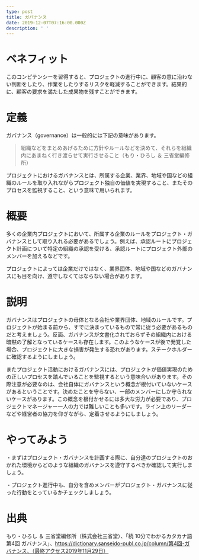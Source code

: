 ```yaml
---
type: post
title: ガバナンス
date: 2019-12-07T07:16:00.000Z
description: ' '
---
```

# ベネフィット

このコンピテンシーを習得すると、プロジェクトの進行中に、顧客の意に沿わない判断をしたり、作業をしたりするリスクを軽減することができます。結果的に、顧客の要求を満たした成果物を残すことができます。

# 定義

ガバナンス（governance）は一般的には下記の意味があります。

> 組織などをまとめあげるために方針やルールなどを決めて、それらを組織内にあまねく行き渡らせて実行させること（もり・ひろし ＆ 三省堂編修所）

プロジェクトにおけるガバナンスとは、所属する企業、業界、地域や国などの組織のルールを取り入れながらプロジェクト独自の価値を実現すること、またそのプロセスを監視すること、という意味で用いられます。

# 概要

多くの企業内プロジェクトにおいて、所属する企業のルールをプロジェクト・ガバナンスとして取り入れる必要があるでしょう。例えば、承認ルートにプロジェクト計画について特定の組織の承認を受ける、承認ルートにプロジェクト外部のメンバーを加えるなどです。

プロジェクトによっては企業だけではなく、業界団体、地域や国などのガバナンスにも目を向け、遵守しなくてはならない場合があります。

# 説明

ガバナンスはプロジェクトの母体となる会社や業界団体、地域のルールです。プロジェクトが始まる前から、すでに決まっているもので常に従う必要があるものだと考えましょう。反面、ガバナンスが文書化されておらずその組織内における暗黙の了解となっているケースも存在します。このようなケースが後で発覚した場合、プロジェクトに大きな損害が発生する恐れがあります。ステークホルダーに確認するようにしましょう。

またプロジェクト活動におけるガバナンスには、プロジェクトが価値実現のための正しいプロセスを踏んでいることを監視するという意味合いがあります。その際注意が必要なのは、会社自体にガバナンスという概念が根付いていないケースがあるということです。決めたことを守らない、一部のメンバーにしか守られないケースがあります。この概念を根付かせるには多大な労力が必要であり、プロジェクトマネージャー一人の力では難しいことも多いです。ライン上のリーダーなどや経営者の協力を仰ぎながら、定着させるようにしましょう。

# やってみよう

・まずはプロジェクト・ガバナンスを計画する際に、自分達のプロジェクトのおかれた環境からどのような組織のガバナンスを遵守するべきか確認して実行しましょう。

・プロジェクト進行中も、自分を含めメンバーがプロジェクト・ガバナンスに従った行動をとっているかチェックしましょう。

# 出典

もり・ひろし ＆ 三省堂編修所（株式会社三省堂）、「続 10分でわかるカタカナ語 第4回 ガバナンス」、https://dictionary.sanseido-publ.co.jp/column/第4回-ガバナンス、（最終アクセス2019年11月29日）
